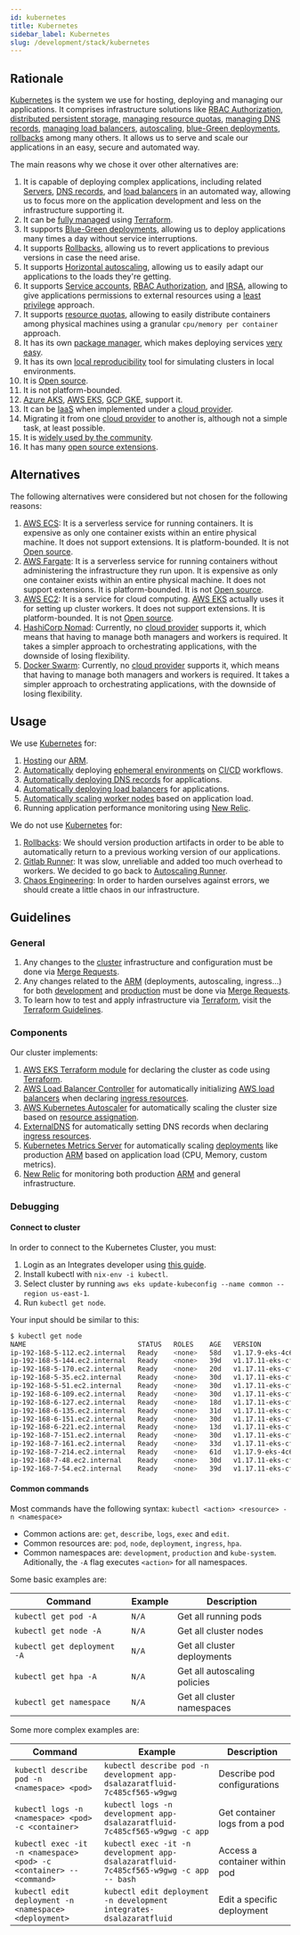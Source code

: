 ```yaml
---
id: kubernetes
title: Kubernetes
sidebar_label: Kubernetes
slug: /development/stack/kubernetes
---
```


## Rationale

[Kubernetes][KUBERNETES]
is the system we use
for hosting, deploying and managing
our applications.
It comprises infrastructure solutions like
[RBAC Authorization](https://kubernetes.io/docs/reference/access-authn-authz/rbac/),
[distributed persistent storage](https://kubernetes.io/docs/concepts/storage/persistent-volumes/),
[managing resource quotas](https://kubernetes.io/docs/concepts/policy/resource-quotas/),
[managing DNS records](https://github.com/kubernetes-sigs/external-dns),
[managing load balancers](https://github.com/kubernetes-sigs/aws-load-balancer-controller),
[autoscaling](https://github.com/kubernetes/autoscaler/tree/master/cluster-autoscaler),
[blue-Green deployments](https://www.redhat.com/en/topics/devops/what-is-blue-green-deployment),
[rollbacks][ROLLBACKS]
among many others.
It allows us to serve and scale our applications
in an easy, secure and automated way.

The main reasons why we chose
it over other alternatives are:

1. It is capable of deploying complex applications,
    including related
    [Servers](https://en.wikipedia.org/wiki/Server_(computing)),
    [DNS records](https://en.wikipedia.org/wiki/Domain_Name_System),
    and [load balancers](https://en.wikipedia.org/wiki/Load_balancing_(computing))
    in an automated way,
    allowing us to focus
    more on the application development
    and less on the infrastructure supporting it.
1. It can be
    [fully managed](https://gitlab.com/fluidattacks/universe/-/blob/ba230133febd3325d0f5c995f638a176b89d32a2/makes/applications/makes/k8s/src/terraform/cluster.tf)
    using [Terraform](/development/stack/terraform/).
1. It supports
    [Blue-Green deployments](https://www.redhat.com/en/topics/devops/what-is-blue-green-deployment),
    allowing us to deploy applications
    many times a day
    without service interruptions.
1. It supports
    [Rollbacks][ROLLBACKS],
    allowing us to revert applications
    to previous versions
    in case the need arise.
1. It supports
    [Horizontal autoscaling](https://github.com/kubernetes/autoscaler/tree/master/cluster-autoscaler),
    allowing us to easily adapt our applications
    to the loads they're getting.
1. It supports
    [Service accounts](https://kubernetes.io/docs/tasks/configure-pod-container/configure-service-account/),
    [RBAC Authorization](https://kubernetes.io/docs/reference/access-authn-authz/rbac/),
    and [IRSA](https://aws.amazon.com/blogs/opensource/introducing-fine-grained-iam-roles-service-accounts/),
    allowing to give applications
    permissions to external resources
    using a
    [least privilege](/criteria/requirements/186)
    approach.
1. It supports
    [resource quotas](https://kubernetes.io/docs/concepts/policy/resource-quotas/),
    allowing to easily distribute containers among physical machines using
    a granular `cpu/memory per container` approach.
1. It has its own [package manager](https://helm.sh/),
    which makes deploying services
    [very easy](https://gitlab.com/fluidattacks/universe/-/blob/ba230133febd3325d0f5c995f638a176b89d32a2/makes/applications/makes/k8s/src/terraform/new-relic.tf#L5).
1. It has its own
    [local reproducibility](https://minikube.sigs.k8s.io/docs/)
    tool for simulating clusters
    in local environments.
1. It is [Open source][OSS].
1. It is not platform-bounded.
1. [Azure AKS](https://azure.microsoft.com/en-us/services/kubernetes-service/),
    [AWS EKS](/development/stack/aws/eks/),
    [GCP GKE](https://cloud.google.com/kubernetes-engine),
    support it.
1. It can be [IaaS](https://en.wikipedia.org/wiki/Infrastructure_as_a_service)
    when implemented under a
    [cloud provider][CLOUD].
1. Migrating it from one
    [cloud provider][CLOUD]
    to another is,
    although not a simple task, at least possible.
1. It is
    [widely used by the community](https://enterprisersproject.com/article/2020/6/kubernetes-statistics-2020).
1. It has many
    [open source extensions](https://github.com/kubernetes-sigs).

## Alternatives

The following alternatives were considered
but not chosen for the following reasons:

1. [AWS ECS](https://docs.aws.amazon.com/AmazonECS/latest/developerguide/Welcome.html):
    It is a serverless service
    for running containers.
    It is expensive as only one container
    exists within an entire physical machine.
    It does not support extensions.
    It is platform-bounded.
    It is not [Open source][OSS].
1. [AWS Fargate](https://docs.aws.amazon.com/AmazonECS/latest/userguide/what-is-fargate.html):
    It is a serverless service
    for running containers
    without administering the infrastructure
    they run upon.
    It is expensive as only one container
    exists within an entire physical machine.
    It does not support extensions.
    It is platform-bounded.
    It is not [Open source][OSS].
1. [AWS EC2](/development/stack/aws/ec2):
    It is a service for cloud computing.
    [AWS EKS](/development/stack/aws/eks/)
    actually uses it for setting up cluster workers.
    It does not support extensions.
    It is platform-bounded.
    It is not [Open source][OSS].
1. [HashiCorp Nomad](https://www.nomadproject.io/):
    Currently, no
    [cloud provider][CLOUD]
    supports it,
    which means that having to manage
    both managers and workers is required.
    It takes a simpler approach
    to orchestrating applications,
    with the downside of losing flexibility.
1. [Docker Swarm](https://www.sumologic.com/glossary/docker-swarm/):
    Currently, no
    [cloud provider][CLOUD]
    supports it,
    which means that having to manage
    both managers and workers is required.
    It takes a simpler approach
    to orchestrating applications,
    with the downside of losing flexibility.

## Usage

We use [Kubernetes][KUBERNETES] for:

1. [Hosting](https://gitlab.com/fluidattacks/universe/-/tree/4ad18b78c630878afdafbf192fcbf54c7bc7a006/makes/foss/units/integrates/back/deploy/prod/k8s)
    our
    [ARM][ASM].
1. [Automatically](https://gitlab.com/fluidattacks/universe/-/blob/ba230133febd3325d0f5c995f638a176b89d32a2/makes/applications/integrates/back/deploy/dev/entrypoint.sh)
    deploying
    [ephemeral environments](/about/security/integrity/developing-integrity#ephemeral-environments)
    on
    [CI/CD](https://docs.gitlab.com/ee/ci/introduction/)
    workflows.
1. [Automatically deploying DNS records](https://gitlab.com/fluidattacks/universe/-/blob/086a0ace31819d4db76113a20f029c991d8375ce/makes/applications/makes/k8s/src/terraform/dns.tf)
    for applications.
1. [Automatically deploying load balancers](https://gitlab.com/fluidattacks/universe/-/blob/086a0ace31819d4db76113a20f029c991d8375ce/makes/applications/makes/k8s/src/terraform/alb.tf)
    for applications.
1. [Automatically scaling worker nodes](https://gitlab.com/fluidattacks/universe/-/blob/086a0ace31819d4db76113a20f029c991d8375ce/makes/applications/makes/k8s/src/terraform/autoscaler.tf)
    based on application load.
1. Running application performance monitoring using [New Relic](https://newrelic.com/).

We do not use [Kubernetes][KUBERNETES] for:

1. [Rollbacks][ROLLBACKS]:
    We should version production artifacts
    in order to be able to automatically
    return to a previous working version
    of our applications.
1. [Gitlab Runner](https://docs.gitlab.com/runner/executors/kubernetes.html):
    It was slow,
    unreliable
    and added too much overhead to workers.
    We decided to go back to
    [Autoscaling Runner](https://docs.gitlab.com/runner/configuration/runner_autoscale_aws/).
1. [Chaos Engineering](https://github.com/chaos-mesh/chaos-mesh/):
    In order to harden ourselves against errors,
    we should create a little chaos in our infrastructure.

## Guidelines

### General

1. Any changes to the
    [cluster](https://gitlab.com/fluidattacks/universe/-/tree/4ad18b78c630878afdafbf192fcbf54c7bc7a006/makes/foss/modules/makes/kubernetes)
    infrastructure and configuration
    must be done via
    [Merge Requests](https://docs.gitlab.com/ee/user/project/merge_requests/).
1. Any changes related to the
    [ARM][ASM]
    (deployments, autoscaling, ingress...)
    for both
    [development](https://gitlab.com/fluidattacks/universe/-/tree/4ad18b78c630878afdafbf192fcbf54c7bc7a006/makes/foss/units/integrates/back/deploy/dev/k8s)
    and
    [production](https://gitlab.com/fluidattacks/universe/-/tree/4ad18b78c630878afdafbf192fcbf54c7bc7a006/makes/foss/units/integrates/back/deploy/prod/k8s)
    must be done via
    [Merge Requests](https://docs.gitlab.com/ee/user/project/merge_requests/).
1. To learn how to test and apply infrastructure
    via [Terraform](/development/stack/terraform),
    visit the
    [Terraform Guidelines](/development/stack/terraform#guidelines).

### Components

Our cluster implements:

1. [AWS EKS Terraform module](https://github.com/terraform-aws-modules/terraform-aws-eks)
    for declaring the cluster as code
    using [Terraform](/development/stack/terraform/).
1. [AWS Load Balancer Controller](https://github.com/kubernetes-sigs/aws-load-balancer-controller)
    for automatically initializing
    [AWS load balancers](/development/stack/aws/elb/)
    when declaring
    [ingress resources](https://kubernetes.io/docs/concepts/services-networking/ingress/).
1. [AWS Kubernetes Autoscaler](https://github.com/kubernetes/autoscaler/tree/master/cluster-autoscaler)
    for automatically scaling
    the cluster size based on
    [resource assignation](https://kubernetes.io/docs/concepts/configuration/manage-resources-containers/).
1. [ExternalDNS](https://github.com/kubernetes-sigs/external-dns)
    for automatically setting DNS records
    when declaring
    [ingress resources](https://kubernetes.io/docs/concepts/services-networking/ingress/).
1. [Kubernetes Metrics Server](https://github.com/kubernetes-sigs/metrics-server)
    for automatically scaling
    [deployments](https://kubernetes.io/docs/concepts/workloads/controllers/deployment/)
    like production [ARM][ASM]
    based on application load (CPU, Memory, custom metrics).
1. [New Relic](https://newrelic.com/)
    for monitoring both
    production [ARM][ASM]
    and general infrastructure.

### Debugging

#### Connect to cluster

In order to connect
to the Kubernetes Cluster,
you must:

1. Login as an Integrates developer
    using [this guide](/development/stack/aws#get-development-keys).
1. Install kubectl with `nix-env -i kubectl`.
1. Select cluster by running
    `aws eks update-kubeconfig --name common --region us-east-1`.
1. Run `kubectl get node`.

Your input should be similar to this:

```bash
$ kubectl get node
NAME                            STATUS   ROLES    AGE   VERSION
ip-192-168-5-112.ec2.internal   Ready    <none>   58d   v1.17.9-eks-4c6976
ip-192-168-5-144.ec2.internal   Ready    <none>   39d   v1.17.11-eks-cfdc40
ip-192-168-5-170.ec2.internal   Ready    <none>   20d   v1.17.11-eks-cfdc40
ip-192-168-5-35.ec2.internal    Ready    <none>   30d   v1.17.11-eks-cfdc40
ip-192-168-5-51.ec2.internal    Ready    <none>   30d   v1.17.11-eks-cfdc40
ip-192-168-6-109.ec2.internal   Ready    <none>   30d   v1.17.11-eks-cfdc40
ip-192-168-6-127.ec2.internal   Ready    <none>   18d   v1.17.11-eks-cfdc40
ip-192-168-6-135.ec2.internal   Ready    <none>   31d   v1.17.11-eks-cfdc40
ip-192-168-6-151.ec2.internal   Ready    <none>   30d   v1.17.11-eks-cfdc40
ip-192-168-6-221.ec2.internal   Ready    <none>   13d   v1.17.11-eks-cfdc40
ip-192-168-7-151.ec2.internal   Ready    <none>   30d   v1.17.11-eks-cfdc40
ip-192-168-7-161.ec2.internal   Ready    <none>   33d   v1.17.11-eks-cfdc40
ip-192-168-7-214.ec2.internal   Ready    <none>   61d   v1.17.9-eks-4c6976
ip-192-168-7-48.ec2.internal    Ready    <none>   30d   v1.17.11-eks-cfdc40
ip-192-168-7-54.ec2.internal    Ready    <none>   39d   v1.17.11-eks-cfdc40
```

#### Common commands

Most commands have the following syntax: `kubectl <action> <resource> -n <namespace>`

- Common actions are: `get`, `describe`, `logs`, `exec` and `edit`.
- Common resources are: `pod`, `node`, `deployment`, `ingress`, `hpa`.
- Common namespaces are: `development`, `production` and `kube-system`.
    Aditionally, the `-A` flag executes `<action>` for all namespaces.

Some basic examples are:

| Command                     | Example | Description                  |
| --------------------------- | ------- | ---------------------------- |
| `kubectl get pod -A`        | `N/A`   | Get all running pods         |
| `kubectl get node -A`       | `N/A`   | Get all cluster nodes        |
| `kubectl get deployment -A` | `N/A`   | Get all cluster deployments  |
| `kubectl get hpa -A`        | `N/A`   | Get all autoscaling policies |
| `kubectl get namespace`     | `N/A`   | Get all cluster namespaces   |

Some more complex examples are:

| Command                                                             | Example                                                                               | Description                   |
| ------------------------------------------------------------------- | ------------------------------------------------------------------------------------- | ----------------------------- |
| `kubectl describe pod -n <namespace> <pod>`                         | `kubectl describe pod -n development app-dsalazaratfluid-7c485cf565-w9gwg`            | Describe pod configurations   |
| `kubectl logs -n <namespace> <pod> -c <container>`                  | `kubectl logs -n development app-dsalazaratfluid-7c485cf565-w9gwg -c app`             | Get container logs from a pod |
| `kubectl exec -it -n <namespace> <pod> -c <container> -- <command>` | `kubectl exec -it -n development app-dsalazaratfluid-7c485cf565-w9gwg -c app -- bash` | Access a container within pod |
| `kubectl edit deployment -n <namespace> <deployment>`               | `kubectl edit deployment -n development integrates-dsalazaratfluid`                   | Edit a specific deployment    |

[ASM]: https://fluidattacks.com/categories/asm/
[KUBERNETES]: https://kubernetes.io/
[ROLLBACKS]: https://kubernetes.io/docs/concepts/workloads/controllers/deployment/#rolling-back-a-deployment
[OSS]: https://opensource.com/resources/what-open-source
[CLOUD]: https://en.wikipedia.org/wiki/Cloud_computing
